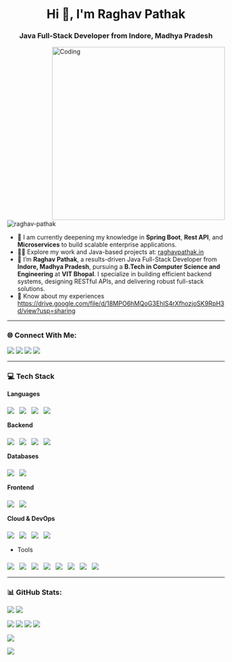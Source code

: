 <h1 align="center">Hi 👋, I'm Raghav Pathak</h1>
<h3 align="center">Java Full-Stack Developer from Indore, Madhya Pradesh</h3>
<img align="right" alt="Coding" width="400" src="https://i.postimg.cc/VNM9stvR/coder.gif">

<p align="left">
  <img src="https://komarev.com/ghpvc/?username=raghav-pathak&label=Profile%20views&color=0e75b6&style=flat" alt="raghav-pathak" />
</p>

- 🌱 I am currently deepening my knowledge in **Spring Boot**, **Rest API**, and **Microservices** to build scalable enterprise applications.
- 👨‍💻 Explore my work and Java-based projects at: [raghavpathak.in](https://raghavpathak.ink)
- 💼 I’m **Raghav Pathak**, a results-driven Java Full-Stack Developer from **Indore, Madhya Pradesh**, pursuing a **B.Tech in Computer Science and Engineering** at **VIT Bhopal**. I specialize in building efficient backend systems, designing RESTful APIs, and delivering robust full-stack solutions.
- 📄 Know about my experiences https://drive.google.com/file/d/18MPO6hMQoG3EhlS4rXfhozjoSK9RpH3d/view?usp=sharing

---

### 🌐 Connect With Me:

<p>
  <a href="https://www.linkedin.com/in/raghav-pathak/" target="_blank"><img src="https://img.shields.io/badge/LinkedIn-%230177B5?style=flat-square&logo=linkedin&logoColor=white"/></a>
  <a href="mailto:raghav@example.com"><img src="https://img.shields.io/badge/Gmail-D14836?style=flat-square&logo=gmail&logoColor=white" /></a>
  <a href="https://raghavpathak.in/"><img src="https://img.shields.io/badge/Portfolio-4CA143?style=flat-square&logo=icloud&logoColor=white" /></a>
  <a href="https://drive.google.com/"><img src="https://img.shields.io/badge/Download%20CV-EC1C24.svg?style=flat-square&logo=Adobe%20Acrobat%20Reader&logoColor=white" /></a>
</p>

---

### 💻 Tech Stack

<!-- Languages -->
<b>Languages</b>
<p align="left">
  <img src="https://skillicons.dev/icons?i=java" style="margin-right: 0.5rem; margin-top: 0.5rem;" />
  <img src="https://skillicons.dev/icons?i=js" style="margin-right: 0.5rem; margin-top: 0.5rem;" />
  <img src="https://skillicons.dev/icons?i=html" style="margin-right: 0.5rem; margin-top: 0.5rem;" />
  <img src="https://skillicons.dev/icons?i=css" style="margin-right: 0.5rem; margin-top: 0.5rem;" />
</p>

<!-- Backend -->
<b>Backend</b>
<p align="left">
  <img src="https://skillicons.dev/icons?i=spring" style="margin-right: 0.5rem; margin-top: 0.5rem;" />
  <img src="https://skillicons.dev/icons?i=hibernate" style="margin-right: 0.5rem; margin-top: 0.5rem;" />
  <img src="https://skillicons.dev/icons?i=maven" style="margin-right: 0.5rem; margin-top: 0.5rem;" />
  <img src="https://skillicons.dev/icons?i=junit" style="margin-right: 0.5rem; margin-top: 0.5rem;" />
</p>

<!-- Databases -->
<b>Databases</b>
<p align="left">
  <img src="https://skillicons.dev/icons?i=mysql" style="margin-right: 0.5rem; margin-top: 0.5rem;" />
  <img src="https://skillicons.dev/icons?i=mongodb" style="margin-right: 0.5rem; margin-top: 0.5rem;" />
</p>

<!-- Frontend -->
<b>Frontend</b>
<p align="left">
  <img src="https://skillicons.dev/icons?i=bootstrap" style="margin-right: 0.5rem; margin-top: 0.5rem;" />
  <img src="https://skillicons.dev/icons?i=js" style="margin-right: 0.5rem; margin-top: 0.5rem;" />
</p>

<!-- Cloud & DevOps -->
<b>Cloud & DevOps</b>
<p align="left">
  <img src="https://skillicons.dev/icons?i=aws" style="margin-right: 0.5rem; margin-top: 0.5rem;" />
  <img src="https://skillicons.dev/icons?i=docker" style="margin-right: 0.5rem; margin-top: 0.5rem;" />
  <img src="https://skillicons.dev/icons?i=kubernetes" style="margin-right: 0.5rem; margin-top: 0.5rem;" />
  <img src="https://skillicons.dev/icons?i=apachekafka" style="margin-right: 0.5rem; margin-top: 0.5rem;" />
</p>

<!-- Tools -->
- Tools
<p align="left" style="margin-top: 0.5rem;">
    <img src="https://skillicons.dev/icons?i=git" style="margin-right: 0.5rem; margin-top: 0.5rem;" />
    <img src="https://skillicons.dev/icons?i=github" style="margin-right: 0.5rem; margin-top: 0.5rem;" />
    <img src="https://skillicons.dev/icons?i=docker" style="margin-right: 0.5rem; margin-top: 0.5rem;" />
    <img src="https://skillicons.dev/icons?i=figma" style="margin-right: 0.5rem; margin-top: 0.5rem;" />
    <img src="https://skillicons.dev/icons?i=vscode" style="margin-right: 0.5rem; margin-top: 0.5rem;" />
    <img src="https://skillicons.dev/icons?i=postman" style="margin-right: 0.5rem; margin-top: 0.5rem;" />
    <img src="https://skillicons.dev/icons?i=linux" style="margin-right: 0.5rem; margin-top: 0.5rem;" />
    <img src="https://skillicons.dev/icons?i=junit" style="margin-top: 0.5rem;" />
</p>

---

### 📊 GitHub Stats:

<p>
  <img src="https://github-readme-stats.vercel.app/api?username=RaghavPathak2003&show_icons=true&theme=algolia" />
  <img src="https://github-readme-streak-stats.herokuapp.com/?user=RaghavPathak2003&theme=algolia&card_width=500"/>
</p>

<p>
  <img src="http://github-profile-summary-cards.vercel.app/api/cards/profile-details?username=RaghavPathak2003&theme=algolia" />
  <img src="http://github-profile-summary-cards.vercel.app/api/cards/repos-per-language?username=RaghavPathak2003&theme=algolia" />
  <img src="http://github-profile-summary-cards.vercel.app/api/cards/most-commit-language?username=RaghavPathak2003&theme=algolia" />
  <img src="https://github-profile-summary-cards.vercel.app/api/cards/productive-time?username=RaghavPathak2003&theme=algolia" />
</p>

<p>
  <img src="https://github-readme-activity-graph.vercel.app/graph?username=RaghavPathak2003&theme=react-dark&hide_border=true&area=true" />
</p>

<p>
  <img src="https://github-profile-trophy.vercel.app/?username=RaghavPathak2003&theme=algolia&no-frame=true&column=8" />
</p>
